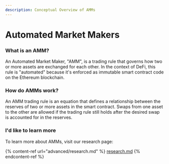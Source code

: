```yaml
---
description: Conceptual Overview of AMMs
---
```


# Automated Market Makers

### What is an AMM?

An Automated Market Maker, "AMM", is a trading rule that governs how two or more assets are exchanged for each other. In the context of DeFi, this rule is "automated" because it's enforced as immutable smart contract code on the Ethereum blockchain.

### How do AMMs work?

An AMM trading rule is an equation that defines a relationship between the reserves of two or more assets in the smart contract. Swaps from one asset to the other are allowed if the trading rule still holds after the desired swap is accounted for in the reserves.&#x20;

### I'd like to learn more

To learn more about AMMs, visit our research page:

{% content-ref url="advanced/research.md" %}
[research.md](advanced/research.md)
{% endcontent-ref %}





